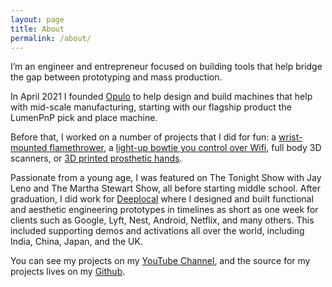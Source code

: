 ```yaml
---
layout: page
title: About
permalink: /about/
---
```


I’m an engineer and entrepreneur focused on building tools that help bridge the gap between prototyping and mass production.

In April 2021 I founded [Opulo](https://opulo.io/) to help design and build machines that help with mid-scale manufacturing, starting with our flagship product the LumenPnP pick and place machine.

Before that, I worked on a number of projects that I did for fun: a [wrist-mounted flamethrower](/flamethrower.md), a [light-up bowtie you control over Wifi](/glowtie.md), full body 3D scanners, or [3D printed prosthetic hands](/atlas.md).

Passionate from a young age, I was featured on The Tonight Show with Jay Leno and The Martha Stewart Show, all before starting middle school. After graduation, I did work for [Deeplocal](https://www.deeplocal.com/) where I designed and built functional and aesthetic engineering prototypes in timelines as short as one week for clients such as Google, Lyft, Nest, Android, Netflix, and many others. This included supporting demos and activations all over the world, including India, China, Japan, and the UK.

You can see my projects on my [YouTube Channel](https://www.youtube.com/channel/UCMf49SMPnhxdLormhEpfyfg), and the source for my projects lives on my [Github](https://github.com/sphawes).
